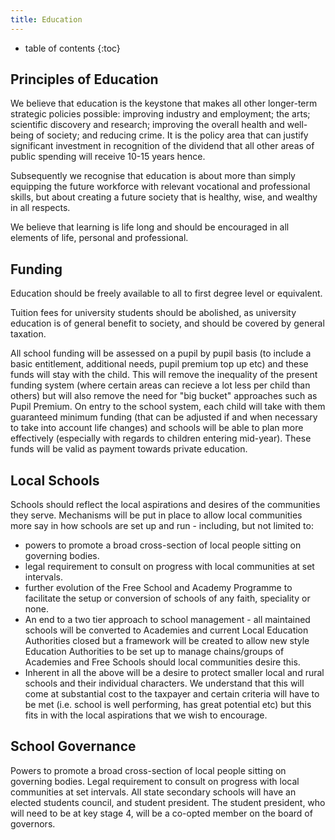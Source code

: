```yaml
---
title: Education
---
```


* table of contents
{:toc}

## Principles of Education

We believe that education is the keystone that makes all other longer-term strategic policies possible: improving industry and employment; the arts; scientific discovery and research; improving the overall health and well-being of society; and reducing crime. It is the policy area that can justify significant investment in recognition of the dividend that all other areas of public spending will receive 10-15 years hence.

Subsequently we recognise that education is about more than simply equipping the future workforce with relevant vocational and professional skills, but about creating a future society that is healthy, wise, and wealthy in all respects.

We believe that learning is life long and should be encouraged in all elements of life, personal and professional.

## Funding

Education should be freely available to all to first degree level or equivalent. 

Tuition fees for university students should be abolished, as university education is of general benefit to society, and should be covered by general taxation.

All school funding will be assessed on a pupil by pupil basis (to include a basic entitlement, additional needs, pupil premium top up etc) and these funds will stay with the child.  This will remove the inequality of the present funding system (where certain areas can recieve a lot less per child than others) but will also remove the need for "big bucket" approaches such as Pupil Premium.  On entry to the school system, each child will take with them guaranteed minimum funding (that can be adjusted if and when necessary to take into account life changes) and schools will be able to plan more effectively (especially with regards to children entering mid-year).  These funds will be valid as payment towards private education.

## Local Schools

Schools should reflect the local aspirations and desires of the communities they serve.  Mechanisms will be put in place to allow local communities more say in how schools are set up and run - including, but not limited to:

- powers to promote a broad cross-section of local people sitting on governing bodies.
- legal requirement to consult on progress with local communities at set intervals.
- further evolution of the Free School and Academy Programme to facilitate the setup or conversion of schools of any faith, speciality or none.
- An end to a two tier approach to school management - all maintained schools will be converted to Academies and current Local Education Authorities closed but a framework will be created to allow new style Education Authorities to be set up to manage chains/groups of Academies and Free Schools should local communities desire this.
- Inherent in all the above will be a desire to protect smaller local and rural schools and their individual characters.  We understand that this will come at substantial cost to the taxpayer and certain criteria will have to be met (i.e. school is well performing, has great potential etc) but this fits in with the local aspirations that we wish to encourage.

## School Governance

Powers to promote a broad cross-section of local people sitting on governing bodies.
Legal requirement to consult on progress with local communities at set intervals.
All state secondary schools will have an elected students council, and student president. The student president, who will need to be at key stage 4, will be a co-opted member on the board of governors.

